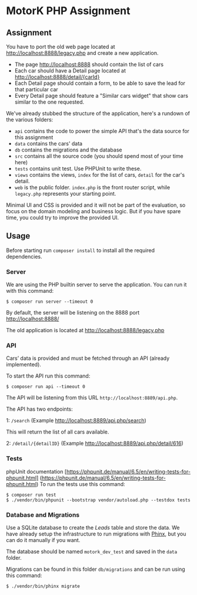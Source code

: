 # MotorK PHP Assignment

## Assignment

You have to port the old web page located at [http://localhost:8888/legacy.php](http://localhost:8888/legacy.php) and create a new application. 

 * The page [http://localhost:8888](http://localhost:8888) should contain the list of cars
 * Each car should have a Detail page located at [http://localhost:8888/detail/{carId}](http://localhost:8888/detail/{carId})
 * Each Detail page should contain a form, to be able to save the lead for that particular car
 * Every Detail page should feature a "Similar cars widget" that show cars similar to the one requested.  
 
We've already stubbed the structure of the application, here's a rundown of the various folders:

 * `api` contains the code to power the simple API that's the data source for this assignment
 * `data` contains the cars' data
 * `db` contains the migrations and the database
 * `src` contains all the source code (you should spend most of your time here)
 * `tests` contains unit test. Use PHPUnit to write these.
 * `views` contains the views, `index` for the list of cars, `detail` for the car's detail.
 * `web` is the public folder. `index.php` is the front router script, while `legacy.php` represents your starting point.
 
Minimal UI and CSS is provided and it will not be part of the evaluation, so focus on the domain modeling and business logic.
But if you have spare time, you could try to improve the provided UI.  

## Usage

Before starting run `composer install` to install all the required dependencies.

### Server

We are using the PHP builtin server to serve the application. You can run it with this command:

```
$ composer run server --timeout 0
```

By default, the server will be listening on the 8888 port [http://localhost:8888/](http://localhost:8888/)

The old application is located at [http://localhost:8888/legacy.php](http://localhost:8888/legacy.php)


### API

Cars’ data is provided and must be fetched through an API (already implemented).

To start the API run this command:

```
$ composer run api --timeout 0
```

The API will be listening from this URL `http://localhost:8889/api.php`.

The API has two endpoints:

1: `/search` (Example [http://localhost:8889/api.php/search](http://localhost:8889/api.php/search))

This will return the list of all cars available.

2: `/detail/{detailID}` (Example [http://localhost:8889/api.php/detail/616](http://localhost:8889/api.php/detail/616))


### Tests
phpUnit documentation [https://phpunit.de/manual/6.5/en/writing-tests-for-phpunit.html] (https://phpunit.de/manual/6.5/en/writing-tests-for-phpunit.html)
To run the tests use this command:

```
$ composer run test 
$ ./vendor/bin/phpunit --bootstrap vendor/autoload.php --testdox tests
```

### Database and Migrations

Use a SQLite database to create the _Leads_ table and store the data. 
We have already setup the infrastructure to run migrations with [Phinx](http://docs.phinx.org/en/latest/), but you can
do it manually if you want.

The database should be named `motork_dev_test` and saved in the `data` folder.

Migrations can be found in this folder `db/migrations` and can be run using this command:

```
$ ./vendor/bin/phinx migrate
```


